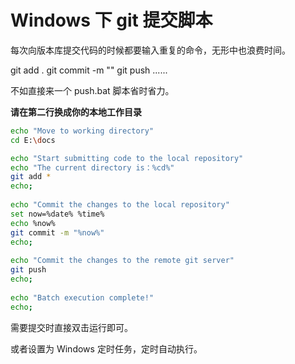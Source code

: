 # Windows 下 git 提交脚本

每次向版本库提交代码的时候都要输入重复的命令，无形中也浪费时间。

git add .    git commit -m ""     git push ......

不如直接来一个 push.bat 脚本省时省力。

**请在第二行换成你的本地工作目录**

```bash
echo "Move to working directory"
cd E:\docs

echo "Start submitting code to the local repository"
echo "The current directory is：%cd%"
git add *
echo;
 
echo "Commit the changes to the local repository"
set now=%date% %time%
echo %now%
git commit -m "%now%"
echo;
 
echo "Commit the changes to the remote git server"
git push
echo;
 
echo "Batch execution complete!"
echo;
```

需要提交时直接双击运行即可。

或者设置为 Windows 定时任务，定时自动执行。